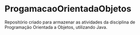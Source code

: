 # ProgamacaoOrientadaObjetos
Repositório criado para armazenar as atividades da disciplina de Programação Orientada a Objetos, utilizando Java.
